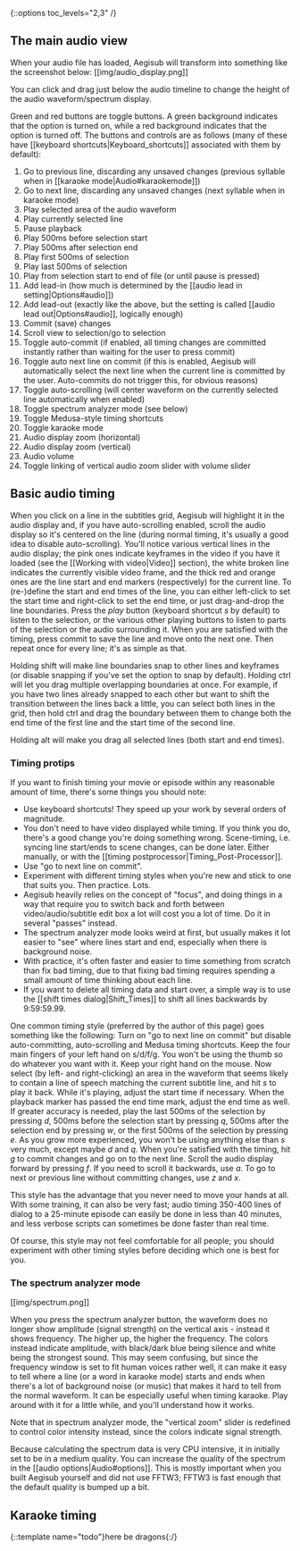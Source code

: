 {::options toc_levels="2,3" /}

## The main audio view ##

When your audio file has loaded, Aegisub will transform into something like
the screenshot below:
[[img/audio_display.png]]

You can click and drag just below the audio timeline to change the height of
the audio waveform/spectrum display.

Green and red buttons are toggle buttons. A green background indicates that
the option is turned on, while a red background indicates that the option is
turned off. The buttons and controls are as follows (many of these have
[[keyboard shortcuts|Keyboard_shortcuts]] associated with them by default):

1. Go to previous line, discarding any unsaved changes (previous syllable
  when in [[karaoke mode|Audio#karaokemode]])
1. Go to next line, discarding any unsaved changes (next syllable when in
  karaoke mode)
1. Play selected area of the audio waveform
1. Play currently selected line
1. Pause playback
1. Play 500ms before selection start
1. Play 500ms after selection end
1. Play first 500ms of selection
1. Play last 500ms of selection
1. Play from selection start to end of file (or until pause is pressed)
1. Add lead-in (how much is determined by the [[audio lead in
  setting|Options#audio]])
1. Add lead-out (exactly like the above, but the setting is called [[audio
  lead out|Options#audio]], logically enough)
1. Commit (save) changes
1. Scroll view to selection/go to selection
1. Toggle auto-commit (if enabled, all timing changes are committed
  instantly rather than waiting for the user to press commit)
1. Toggle auto next line on commit (if this is enabled, Aegisub will
  automatically select the next line when the current line is committed by
  the user. Auto-commits do not trigger this, for obvious reasons)
1. Toggle auto-scrolling (will center waveform on the currently selected
  line automatically when enabled)
1. Toggle spectrum analyzer mode (see below)
1. Toggle Medusa-style timing shortcuts
1. Toggle karaoke mode
1. Audio display zoom (horizontal)
1. Audio display zoom (vertical)
1. Audio volume
1. Toggle linking of vertical audio zoom slider with volume slider

## Basic audio timing ##
When you click on a line in the subtitles grid, Aegisub will highlight it in
the audio display and, if you have auto-scrolling enabled, scroll the audio
display so it's centered on the line (during normal timing, it's usually a good
idea to disable auto-scrolling). You'll notice various vertical lines in the
audio display; the pink ones indicate keyframes in the video if you have it
loaded (see the [[Working with video|Video]] section), the white broken line
indicates the currently visible video frame, and the thick red and orange ones
are the line start and end markers (respectively) for the current line. To
(re-)define the start and end times of the line, you can either left-click to
set the start time and right-click to set the end time, or just drag-and-drop
the line boundaries.  Press the _play_ button (keyboard shortcut _s_ by
default) to listen to the selection, or the various other playing buttons to
listen to parts of the selection or the audio surrounding it. When you are
satisfied with the timing, press commit to save the line and move onto the next
one. Then repeat once for every line; it's as simple as that.

Holding shift will make line boundaries snap to other lines and keyframes (or disable snapping if you've set the option to snap by default).
Holding ctrl will let you drag multiple overlapping boundaries at once.
For example, if you have two lines already snapped to each other but want to shift the transition between the lines back a little, you can select both lines in the grid, then hold ctrl and drag the boundary between them to change both the end time of the first line and the start time of the second line.

Holding alt will make you drag all selected lines (both start and end times).

### Timing protips ###
If you want to finish timing your movie or episode within any reasonable
amount of time, there's some things you should note:

* Use keyboard shortcuts! They speed up your work by several orders of
  magnitude.
* You don't need to have video displayed while timing. If you think you do,
  there's a good change you're doing something wrong. Scene-timing, i.e.
  syncing line start/ends to scene changes, can be done later. Either
  manually, or with the [[timing postprocessor|Timing_Post-Processor]].
* Use "go to next line on commit".
* Experiment with different timing styles when you're new and stick to one
  that suits you. Then practice. Lots.
* Aegisub heavily relies on the concept of "focus", and doing things in a
  way that require you to switch back and forth between video/audio/subtitle
  edit box a lot will cost you a lot of time. Do it in several "passes"
  instead.
* The spectrum analyzer mode looks weird at first, but usually makes it lot
  easier to "see" where lines start and end, especially when there is
  background noise.
* With practice, it's often faster and easier to time something from scratch
  than fix bad timing, due to that fixing bad timing requires spending a small
  amount of time thinking about each line.
* If you want to delete all timing data and start over, a simple way is to use
  the [[shift times dialog|Shift_Times]] to shift all lines backwards by
  9:59:59.99.

One common timing style (preferred by the author of this page) goes something
like the following: Turn on "go to next line on commit" but disable
auto-committing, auto-scrolling and Medusa timing shortcuts. Keep the four main
fingers of your left hand on s/d/f/g. You won't be using the thumb so do
whatever you want with it. Keep your right hand on the mouse. Now select (by
left- and right-clicking) an area in the waveform that seems likely to contain
a line of speech matching the current subtitle line, and hit _s_ to play it
back.  While it's playing, adjust the start time if necessary. When the
playback marker has passed the end time mark, adjust the end time as well. If
greater accuracy is needed, play the last 500ms of the selection by pressing
_d_, 500ms before the selection start by pressing _q_, 500ms after the
selection end by pressing _w_, or the first 500ms of the selection by pressing
_e_. As you grow more experienced, you won't be using anything else than _s_
very much, except maybe _d_ and _q_. When you're satisfied with the timing, hit
_g_ to commit changes and go on to the next line. Scroll the audio display
forward by pressing _f_. If you need to scroll it backwards, use _a_. To go to
next or previous line without committing changes, use _z_ and _x_.

This style has the advantage that you never need to move your hands at all.
With some training, it can also be very fast; audio timing 350-400 lines of
dialog to a 25-minute episode can easily be done in less than 40 minutes,
and less verbose scripts can sometimes be done faster than real time.

Of course, this style may not feel comfortable for all people; you should
experiment with other timing styles before deciding which one is best for
you.

### The spectrum analyzer mode ###
[[img/spectrum.png]]

When you press the spectrum analyzer button, the waveform does no longer
show amplitude (signal strength) on the vertical axis - instead it shows
frequency. The higher up, the higher the frequency. The colors instead
indicate amplitude, with black/dark blue being silence and white being the
strongest sound. This may seem confusing, but since the frequency window is
set to fit human voices rather well, it can make it easy to tell where a
line (or a word in karaoke mode) starts and ends when there's a lot of
background noise (or music) that makes it hard to tell from the normal
waveform. It can be especially useful when timing karaoke. Play around with
it for a little while, and you'll understand how it works.

Note that in spectrum analyzer mode, the "vertical zoom" slider is redefined
to control color intensity instead, since the colors indicate signal
strength.

Because calculating the spectrum data is very CPU intensive, it in initially
set to be in a medium quality. You can increase the quality of the spectrum
in the [[audio options|Audio#options]]. This is mostly important when you built
Aegisub yourself and did not use FFTW3; FFTW3 is fast enough that the default
quality is bumped up a bit.

## Karaoke timing ##
{::template name="todo"}here be dragons{:/}
